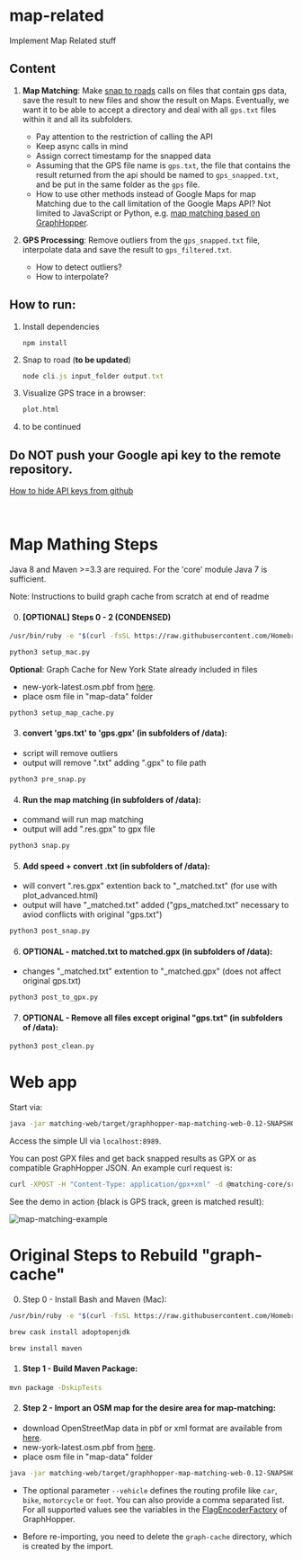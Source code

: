 # map-related
Implement Map Related stuff

## Content
1. **Map Matching**: Make [snap to roads](https://developers.google.com/maps/documentation/roads/snap) calls on files that contain gps data,  save the result to new files and show the result on Maps. Eventually, we want it to be able to accept a directory and deal with all `gps.txt` files within it and all its subfolders.
    * Pay attention to the restriction of calling the API
    * Keep async calls in mind
    * Assign correct timestamp for the snapped data
    * Assuming that the GPS file name is `gps.txt`, the file that contains the result returned from the api should be named to `gps_snapped.txt`, and be put in the same folder as the `gps` file.
    * How to use other methods instead of Google Maps for map Matching due to the call limitation of the Google Maps API? Not limited to JavaScript or Python, e.g. [map matching based on GraphHopper](https://github.com/graphhopper/map-matching).

1. **GPS Processing**: Remove outliers from the `gps_snapped.txt` file, interpolate data and save the result to `gps_filtered.txt`.
    * How to detect outliers?
    * How to interpolate?

## How to run:
1. Install dependencies
    ```
    npm install
    ```
1. Snap to road (**to be updated**)
    ```node.js
    node cli.js input_folder output.txt
    ```
1. Visualize GPS trace in a browser:
    ```HTML
    plot.html
    ```
1. to be continued


## Do NOT push your Google api key to the remote repository.
[How to hide API keys from github](https://gist.github.com/derzorngottes/3b57edc1f996dddcab25)


&nbsp;
&nbsp;
&nbsp;
&nbsp;
&nbsp;
&nbsp;
&nbsp;
&nbsp;
&nbsp;


# Map Mathing Steps

Java 8 and Maven >=3.3 are required. For the 'core' module Java 7 is sufficient.

Note: Instructions to build graph cache from scratch at end of readme

0. #### [OPTIONAL] Steps 0 - 2 (CONDENSED)

```bash
/usr/bin/ruby -e "$(curl -fsSL https://raw.githubusercontent.com/Homebrew/install/master/install)"
```

```bash
python3 setup_mac.py
```
**Optional**: Graph Cache for New York State already included in files
- new-york-latest.osm.pbf from [here](http://download.geofabrik.de/north-america/us/new-york-latest.osm.pbf).
- place osm file in "map-data" folder
```bash
python3 setup_map_cache.py
```

3. #### convert 'gps.txt' to 'gps.gpx' (in subfolders of /data):
- script will remove outliers
- output will remove ".txt" adding ".gpx" to file path
```bash
python3 pre_snap.py
```

4. #### Run the map matching (in subfolders of /data):
- command will run map matching
- output will add ".res.gpx" to gpx file
```bash
python3 snap.py
```

5. #### Add speed + convert .txt (in subfolders of /data):
- will convert ".res.gpx" extention back to "_matched.txt" (for use with plot_advanced.html)
- output will have "_matched.txt" added ("gps_matched.txt" necessary to aviod conflicts with original "gps.txt")
```bash
python3 post_snap.py
```

6. #### OPTIONAL - matched.txt to matched.gpx (in subfolders of /data):
- changes "_matched.txt" extention to "_matched.gpx" (does not affect original gps.txt)
```bash
python3 post_to_gpx.py
```

7. #### OPTIONAL - Remove all files except original "gps.txt" (in subfolders of /data):
```bash
python3 post_clean.py
```

# Web app

Start via:
```bash
java -jar matching-web/target/graphhopper-map-matching-web-0.12-SNAPSHOT.jar server config.yml
```

Access the simple UI via `localhost:8989`.

You can post GPX files and get back snapped results as GPX or as compatible GraphHopper JSON. An example curl request is:
```bash
curl -XPOST -H "Content-Type: application/gpx+xml" -d @matching-core/src/test/resources/test1.gpx "localhost:8989/match?vehicle=car&type=json"
```

See the demo in action (black is GPS track, green is matched result):

![map-matching-example](https://cloud.githubusercontent.com/assets/129644/14740686/188a181e-0891-11e6-820c-3bd0a975f8a5.png)


# Original Steps to Rebuild "graph-cache"

0. Step 0 - Install Bash and Maven (Mac):
	
```bash
/usr/bin/ruby -e "$(curl -fsSL https://raw.githubusercontent.com/Homebrew/install/master/install)"
```
	
```bash
brew cask install adoptopenjdk
```

```bash
brew install maven
```

1. #### Step 1 - Build Maven Package:

```bash
mvn package -DskipTests
```

2. #### Step 2 - Import an OSM map for the desire area for map-matching:
- download OpenStreetMap data in pbf or xml format are available from [here](http://download.geofabrik.de/).
- new-york-latest.osm.pbf from [here](http://download.geofabrik.de/north-america/us/new-york-latest.osm.pbf).
- place osm file in "map-data" folder

```bash
java -jar matching-web/target/graphhopper-map-matching-web-0.12-SNAPSHOT.jar import map-data/new-york-latest.osm.pbf
```

- The optional parameter `--vehicle` defines the routing profile like `car`, `bike`, `motorcycle` or `foot`.
You can also provide a comma separated list. For all supported values see the variables in the [FlagEncoderFactory](https://github.com/graphhopper/graphhopper/blob/0.7/core/src/main/java/com/graphhopper/routing/util/FlagEncoderFactory.java) of GraphHopper. 

- Before re-importing, you need to delete the `graph-cache` directory, which is created by the import.


